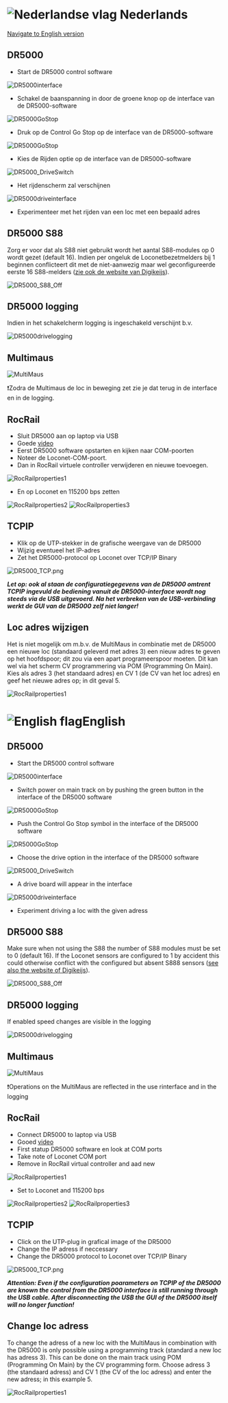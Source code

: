 # ![Nederlandse vlag](../images/nl.gif) Nederlands

[Navigate to English version](#English)

## DR5000

* Start de DR5000 control software

![DR5000interface](../DR5000/images/DR5000interface.PNG)

* Schakel de baanspanning in door de groene knop op de interface van de DR5000-software

![DR5000GoStop](../DR5000/images/DR5000PowerOnOff.png)

* Druk op de Control Go Stop op de interface van de DR5000-software

![DR5000GoStop](../DR5000/images/DR5000GoStop.png)

* Kies de Rijden optie op de interface van de DR5000-software

![DR5000_DriveSwitch](../DR5000/images/DR5000_DriveSwitch.png)

* Het rijdenscherm zal verschijnen

![DR5000driveinterface](../DR5000/images/DR5000driveinterface.png)

* Experimenteer met het rijden van een loc met een bepaald adres

## DR5000 S88

Zorg er voor dat als S88 niet gebruikt wordt het aantal S88-modules op 0 wordt gezet (default 16). Indien per ongeluk de Loconetbezetmelders bij 1 beginnen conflicteert dit met de niet-aanwezig maar wel geconfigureerde eerste 16 S88-melders ([zie ook de website van Digikeijs](https://support.digikeijs.com/hc/nl/articles/360003501257-LocoNet-adres-1-t-m-16-geven-foutmelding)).

![DR5000_S88_Off](../DR5000/images/DR5000_S88_Off.png)

## DR5000 logging

Indien in het schakelcherm logging is ingeschakeld verschijnt b.v.

![DR5000drivelogging](./images/DR5000drivelogging.png)

## Multimaus

![MultiMaus](./images/MultiMaus.jpeg)

❗Zodra de Multimaus de loc in beweging zet zie je dat terug in de interface en in de logging.

## RocRail

* Sluit DR5000 aan op laptop via USB
* Goede [video](https://www.youtube.com/watch?v=WPyYzsw9E1Q)
* Eerst DR5000 software opstarten en kijken naar COM-poorten
* Noteer de Loconet-COM-poort.
* Dan in RocRail virtuele controller verwijderen en nieuwe toevoegen.

![RocRailproperties1](./images/RocRailproperties1.png)

* En op Loconet en 115200 bps zetten

![RocRailproperties2](./images/RocRailproperties2.png)  ![RocRailproperties3](./images/RocRailproperties3.png)

## TCPIP

* Klik op de UTP-stekker in de grafische weergave van de DR5000
* Wijzig eventueel het IP-adres
* Zet het DR5000-protocol op Loconet over TCP/IP Binary


![DR5000_TCP.png](./images/DR5000_TCP.png)

***Let op: ook al staan de configuratiegegevens van de DR5000 omtrent TCPIP ingevuld de bediening vanuit de DR5000-interface wordt nog steeds via de USB uitgevoerd. Na het verbreken van de USB-verbinding werkt de GUI van de DR5000 zelf niet langer!***

## Loc adres wijzigen

Het is niet mogelijk om m.b.v. de MultiMaus in combinatie met de DR5000 een nieuwe loc (standaard geleverd met adres 3) een nieuw adres te geven op het hoofdspoor; dit zou via een apart programeerspoor moeten. Dit kan wel via het scherm CV programmering via POM (Programming On Main). Kies als adres 3 (het standaard adres) en CV 1 (de CV van het loc adres) en geef het nieuwe adres op; in dit geval 5.

![RocRailproperties1](./images/LocAdres.PNG)



# ![English flag](../images/gb.gif)English

## DR5000

* Start the DR5000 control software

![DR5000interface](../DR5000/images/DR5000interface.PNG)

* Switch power on main track on by pushing the green button in the interface of the DR5000 software

![DR5000GoStop](../DR5000/images/DR5000PowerOnOff.png)

* Push the Control Go Stop symbol in the interface of the DR5000 software

![DR5000GoStop](../DR5000/images/DR5000GoStop.png)

* Choose the drive option in the interface of the DR5000 software

![DR5000_DriveSwitch](../DR5000/images/DR5000_DriveSwitch.png)

* A drive board will appear in the interface

![DR5000driveinterface](../DR5000/images/DR5000driveinterface.png)

* Experiment driving a loc with the given adress

## DR5000 S88

Make sure when not using the S88 the number of S88 modules must be set to 0 (default 16). If the Loconet sensors are configured to 1 by accident this could otherwise conflict with the configured but absent S888 sensors ([see also the website of Digikeijs](https://support.digikeijs.com/hc/en-us/articles/360003501257-LocoNet-addresses-1-to-16-gives-an-error)).

![DR5000_S88_Off](../DR5000/images/DR5000_S88_Off.png)

## DR5000 logging

If enabled speed changes are visible in the logging

![DR5000drivelogging](./images/DR5000drivelogging.png)

## Multimaus

![MultiMaus](./images/MultiMaus.jpeg)

❗Operations on the MultiMaus are reflected in the use rinterface and in the logging

## RocRail

* Connect DR5000 to laptop via USB
* Gooed [video](https://www.youtube.com/watch?v=WPyYzsw9E1Q)
* First statup DR5000 software en look at COM ports
* Take note of Loconet COM port
* Remove in RocRail virtual controller and aad new

![RocRailproperties1](./images/RocRailproperties1.png)

* Set to Loconet and 115200 bps

![RocRailproperties2](./images/RocRailproperties2.png)  ![RocRailproperties3](./images/RocRailproperties3.png)

## TCPIP

* Click on the UTP-plug in grafical image of the DR5000
* Change the IP adress if neccessary
* Change the DR5000 protocol to Loconet over TCP/IP Binary

![DR5000_TCP.png](./images/DR5000_TCP.png)

***Attention: Even if the configuration poarameters on TCPIP of the DR5000 are known the control from the DR5000 interface is still running through the USB cable. After disconnecting the USB the GUI of the DR5000 itself will no longer function!***

## Change loc adress

To change the adress of a new loc with the MultiMaus in combination with the DR5000 is only possible using a programming track (standard a new loc has adress 3). This can be done on the main track using POM (Programming On Main) by the CV programming form. Choose adress 3 (the standaard adress) and CV 1 (the CV of the loc adress) and enter the new adress; in this example 5.

![RocRailproperties1](./images/LocAdres.PNG)
